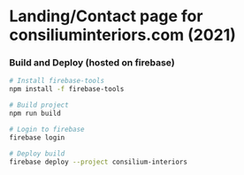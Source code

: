 # Landing/Contact page for consiliuminteriors.com (2021)
### Build and Deploy (hosted on firebase)
```bash
# Install firebase-tools 
npm install -f firebase-tools

# Build project
npm run build

# Login to firebase
firebase login

# Deploy build
firebase deploy --project consilium-interiors

```
